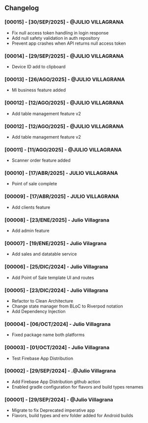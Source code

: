 ## Changelog



### [00015] - [30/SEP/2025] - @JULIO VILLAGRANA
- Fix null access token handling in login response
- Add null safety validation in auth repository
- Prevent app crashes when API returns null access token

### [00014] - [29/SEP/2025] - @JULIO VILLAGRANA
- Device ID add to clipboard

### [00013] - [26/AGO/2025] - @JULIO VILLAGRANA
- Mi business feature added

### [00012] - [12/AGO/2025] - @JULIO VILLAGRANA
- Add table management feature  v2

### [00012] - [12/AGO/2025] - @JULIO VILLAGRANA
- Add table management feature  v2

### [00011] - [11/AGO/2025] - @JULIO VILLAGRANA
- Scanner order feature added

### [00010] - [17/ABR/2025] - JULIO VILLAGRANA
- Point of sale complete

### [00009] - [17/ABR/2025] - JULIO VILLAGRANA
- Add clients feature

### [00008] - [23/ENE/2025] - Julio Villagrana
- Add admin feature

### [00007] -  [19/ENE/2025] - Julio Vilagrana 
- Add sales and datatable service

### [00006] -  [25/DIC/2024] - Julio Villagrana
- Add Point of Sale template UI and routes

### [00005] -  [23/DIC/2024] - Julio Villagrana
- Refactor to Clean Architecture
- Change state manager from BLoC to Riverpod notation
- Add Dependency Injection

### [00004] -  [06/OCT/2024] - Julio Villagrana
- Fixed package name both platforms

### [00003] -  [01/OCT/2024] - Julio Villagrana
- Test Firebase App Distribution

### [00002] - [29/SEP/2024] - .@Julio Villagrana
- Add Firebase App Distribution github action
- Enabled gradle configuration for flavors and build types renames

### [00001] - [29/SEP/2024] - @Julio Villagrana

- Migrate to fix Deprecated imperative app
- Flavors, build types and env folder added for Android builds

